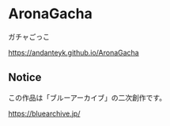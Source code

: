 # AronaGacha

ガチャごっこ

https://andanteyk.github.io/AronaGacha

## Notice

この作品は「ブルーアーカイブ」の二次創作です。

https://bluearchive.jp/
